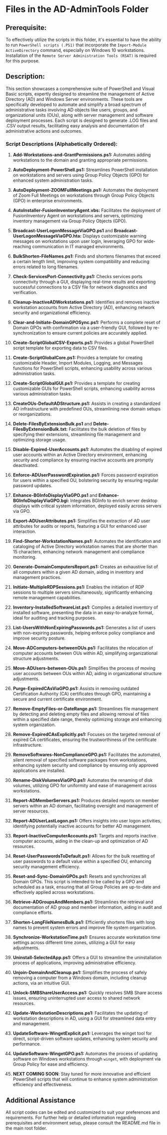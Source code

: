 # Files in the AD-AdminTools Folder
## Prerequisite:
To effectively utilize the scripts in this folder, it's essential to have the ability to run `PowerShell scripts (.PS1)` that incorporate the `Import-Module ActiveDirectory` command, especially on Windows 10 workstations. Installation of the `Remote Server Administration Tools (RSAT)` is required for this purpose.

## Description:
This section showcases a comprehensive suite of PowerShell and Visual Basic scripts, expertly designed to streamline the management of Active Directory (AD) and Windows Server environments. These tools are specifically developed to automate and simplify a broad spectrum of administrative tasks involving AD objects like users, groups, and organizational units (OUs), along with server management and software deployment processes. Each script is designed to generate .LOG files and .CSV output results, facilitating easy analysis and documentation of administrative actions and outcomes.

### Script Descriptions (Alphabetically Ordered):

1. **Add-Workstations-and-GrantPermissions.ps1:** Automates adding workstations to the domain and granting appropriate permissions.

2. **AutoDeployment-PowerShell.ps1:** Streamlines PowerShell installation on workstations and servers using Group Policy Objects (GPO) for enhanced system administration tasks.

3. **AutoDeployment-ZOOMFullMeetings.ps1:** Automates the deployment of Zoom Full Meetings on workstations through Group Policy Objects (GPO) in enterprise environments.

4. **AutoInstaller-FusionInventoryAgent.vbs:** Facilitates the deployment of FusionInventory Agent on workstations and servers, optimizing inventory management via Group Policy Objects (GPO).

5. **Broadcast-UserLogonMessageViaGPO.ps1** and **Broadcast-UserLogonMessageViaGPO.hta:** Displays customizable warning messages on workstations upon user login, leveraging GPO for wide-reaching communication in IT managed environments.

6. **BulkShorten-FileNames.ps1:** Finds and shortens filenames that exceed a certain length limit, improving system compatibility and reducing errors related to long filenames.

7. **Check-ServicesPort-Connectivity.ps1:** Checks services ports connectivity through a GUI, displaying real-time results and exporting successful connections to a CSV file for network diagnostics and verification.

8. **Cleanup-InactiveADWorkstations.ps1:** Identifies and removes inactive workstation accounts from Active Directory (AD), enhancing network security and organizational efficiency.

9. **Clear-and-Initiate-DomainGPOSync.ps1:** Performs a complete reset of Domain GPOs with confirmation via a user-friendly GUI, followed by re-synchronization to ensure current policies are accurately applied.

10. **Create-ScriptGlobalCSV-Exports.ps1:** Provides a global PowerShell script template for exporting data to CSV files.

11. **Create-ScriptGlobalCore.ps1:** Provides a template for creating customizable Header, Import Modules, Logging, and Messages functions for PowerShell scripts, enhancing usability across various administration tasks.

12. **Create-ScriptGlobalGUI.ps1:** Provides a template for creating customizable GUIs for PowerShell scripts, enhancing usability across various administration tasks.

13. **CreateOUs-DefaultADStructure.ps1:** Assists in creating a standardized AD infrastructure with predefined OUs, streamlining new domain setups or reorganizations.

14. **Delete-FilesByExtensionBulk.ps1** and **Delete-FilesByExtensionBulk.txt:** Facilitates the bulk deletion of files by specifying their extensions, streamlining file management and optimizing storage usage.

15. **Disable-Expired-UserAccounts.ps1:** Automates the disabling of expired user accounts within an Active Directory environment, enhancing security and compliance by ensuring inactive accounts are promptly deactivated.

16. **Enforce-ADUserPasswordExpiration.ps1:** Forces password expiration for users within a specified OU, bolstering security by ensuring regular password updates.

17. **Enhance-BGInfoDisplayViaGPO.ps1** and **Enhance-BGInfoDisplayViaGPO.bgi:** Integrates BGInfo to enrich server desktop displays with critical system information, deployed easily across servers via GPO.

18. **Export-ADUserAttributes.ps1:** Simplifies the extraction of AD user attributes for audits or reports, featuring a GUI for enhanced user interaction.

19. **Find-Shorter-WorkstationNames.ps1:** Automates the identification and cataloging of Active Directory workstation names that are shorter than 15 characters, enhancing network management and compliance monitoring.

20. **Generate-DomainComputersReport.ps1:** Creates an exhaustive list of all computers within a given AD domain, aiding in inventory and management practices.

21. **Initiate-MultipleRDPSessions.ps1:** Enables the initiation of RDP sessions to multiple servers simultaneously, significantly enhancing remote management capabilities.

22. **Inventory-InstalledSoftwareList.ps1:** Compiles a detailed inventory of installed software, presenting the data in an easy-to-analyze format, ideal for auditing and tracking purposes.

23. **List-UsersWithNonExpiringPasswords.ps1:** Generates a list of users with non-expiring passwords, helping enforce policy compliance and improve security posture.

24. **Move-ADComputers-betweenOUs.ps1:** Facilitates the relocation of computer accounts between OUs within AD, simplifying organizational structure adjustments.

25. **Move-ADUsers-between-OUs.ps1:** Simplifies the process of moving user accounts between OUs within AD, aiding in organizational structure adjustments.

26. **Purge-ExpiredCAsViaGPO.ps1:** Assists in removing outdated Certification Authority (CA) certificates through GPO, maintaining a secure and current certificate environment.

27. **Remove-EmptyFiles-or-DateRange.ps1:** Streamlines file management by detecting and deleting empty files and allowing removal of files within a specified date range, thereby optimizing storage and enhancing system organization.

28. **Remove-ExpiredCAsExplicitly.ps1:** Focuses on the targeted removal of expired CA certificates, ensuring the trustworthiness of the certificate infrastructure.

29. **RemoveSoftwares-NonComplianceGPO.ps1:** Facilitates the automated, silent removal of specified software packages from workstations, enhancing system security and compliance by ensuring only approved applications are installed.

30. **Rename-DiskVolumesViaGPO.ps1:** Automates the renaming of disk volumes, utilizing GPO for uniformity and ease of management across workstations.

31. **Report-ADMemberServers.ps1:** Produces detailed reports on member servers within an AD domain, facilitating oversight and management of server resources.

32. **Report-ADUserLastLogon.ps1:** Offers insights into user logon activities, identifying potentially inactive accounts for better AD management.

33. **Report-InactiveComputerAccounts.ps1:** Targets and reports inactive computer accounts, aiding in the clean-up and optimization of AD resources.

34. **Reset-UserPasswordsToDefault.ps1:** Allows for the bulk resetting of user passwords to a default value within a specified OU, enhancing security management efficiency.

35. **Reset-and-Sync-DomainGPOs.ps1:** Resets and synchronizes all Domain GPOs. This script is intended to be called by a GPO and scheduled as a task, ensuring that all Group Policies are up-to-date and effectively applied across workstations.

36. **Retrieve-ADGroupsAndMembers.ps1:** Streamlines the retrieval and documentation of AD group and member information, aiding in audit and compliance efforts.

37. **Shorten-LongFileNamesBulk.ps1:** Efficiently shortens files with long names to prevent system errors and improve file system organization.

38. **Synchronize-WorkstationTime.ps1:** Ensures accurate workstation time settings across different time zones, utilizing a GUI for easy adjustments.

39. **Uninstall-SelectedApp.ps1:** Offers a GUI to streamline the uninstallation process of applications, improving administrative efficiency.

40. **Unjoin-DomainAndCleanup.ps1:** Simplifies the process of safely removing a computer from a Windows domain, including cleanup actions, via an intuitive GUI.

41. **Unlock-SMBShareUserAccess.ps1:** Quickly resolves SMB Share access issues, ensuring uninterrupted user access to shared network resources.

42. **Update-WorkstationDescriptions.ps1:** Facilitates the updating of workstation descriptions in AD, using a GUI for streamlined data entry and management.

43. **UpdateSoftware-WingetExplicit.ps1:** Leverages the winget tool for direct, script-driven software updates, enhancing system security and performance.

44. **UpdateSoftware-WingetGPO.ps1:** Automates the process of updating software on Windows workstations through `winget`, with deployment via Group Policy for ease and efficiency.

45. **NEXT COMING SOON**: Stay tuned for more innovative and efficient PowerShell scripts that will continue to enhance system administration efficiency and effectiveness.

## Additional Assistance
All script codes can be edited and customized to suit your preferences and requirements. For further help or detailed information regarding prerequisites and environment setup, please consult the README.md file in the main root folder.
